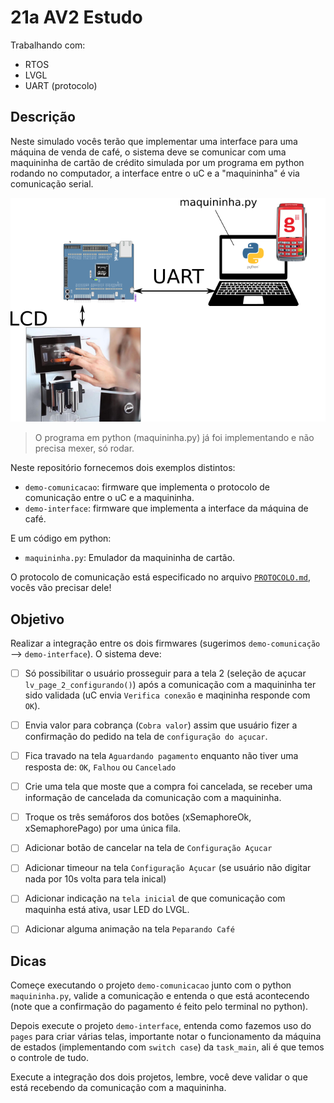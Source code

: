 # 21a AV2 Estudo

Trabalhando com:

- RTOS
- LVGL
- UART (protocolo)

## Descrição

Neste simulado vocês terão que implementar uma interface para uma máquina de venda de café, o sistema deve se comunicar com uma maquininha de cartão de crédito simulada por um programa em python rodando no computador, a interface entre o uC e a "maquininha" é via comunicação serial. 

![](diagrama.svg.png)

> O programa em python (maquininha.py) já foi implementando e não precisa mexer, só rodar.

Neste repositório fornecemos dois exemplos distintos:

- `demo-comunicacao`: firmware que implementa o protocolo de comunicação entre o uC e a maquininha.
- `demo-interface`: firmware que implementa a interface da máquina de café.

E um código em python:

- `maquininha.py`: Emulador da maquininha de cartão.

O protocolo de comunicação está especificado no arquivo [`PROTOCOLO.md`](PROTOCOLO.md), vocês vão precisar dele!

## Objetivo

Realizar a integração entre os dois firmwares (sugerimos `demo-comunicação` --> `demo-interface`). O sistema deve:

- [ ] Só possibilitar o usuário prosseguir para a tela 2 (seleção de açucar `lv_page_2_configurando()`) após a comunicação com a maquininha ter sido validada (uC envia `Verifica conexão` e maqininha responde com `OK`).

- [ ] Envia valor para cobrança (`Cobra valor`) assim que usuário fizer a confirmação do pedido na tela de `configuração do açucar`.

- [ ] Fica travado na tela `Aguardando pagamento` enquanto não tiver uma resposta de: `OK`, `Falhou` ou `Cancelado`

- [ ] Crie uma tela que moste que a compra foi cancelada, se receber uma informação de cancelada da comunicação com a maquininha.

- [ ] Troque os três semáforos dos botões (xSemaphoreOk, xSemaphorePago) por uma única fila.

- [ ] Adicionar botão de cancelar na tela de `Configuração Açucar`

- [ ] Adicionar timeour na tela `Configuração Açucar` (se usuário não digitar nada por 10s volta para tela inical)

- [ ] Adicionar indicação na `tela inicial` de que comunicação com maquinha está ativa, usar LED do LVGL.

- [ ] Adicionar alguma animação na tela `Peparando Café`

## Dicas

Começe executando o projeto `demo-comunicacao` junto com o python `maquininha.py`, valide a comunicação e entenda o que está acontecendo (note que a confirmação do pagamento é feito pelo terminal no python).

Depois execute o projeto `demo-interface`, entenda como fazemos uso do `pages` para criar várias telas, importante notar o funcionamento da máquina de estados (implementando com `switch case`) da `task_main`, ali é que temos o controle de tudo.

Execute a integração dos dois projetos, lembre, você deve validar o que está recebendo da comunicação com a maquininha.
